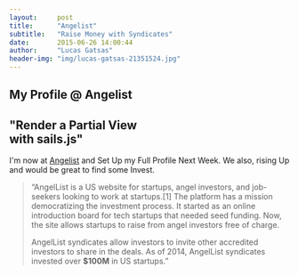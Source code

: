 ```yaml
---
layout:     post
title:      "Angelist"
subtitle:   "Raise Money with Syndicates"
date:       2015-06-26 14:00:44
author:     "Lucas Gatsas"
header-img: "img/lucas-gatsas-21351524.jpg"
---
```

<h2 class="section-heading">My Profile @ Angelist</h2>
<h2 class="section-heading">"Render a Partial View <br> with sails.js"</h2>


I'm now at <a href="https://angel.co/lucas-gatsas" target="_blank">Angelist</a> and Set Up my Full Profile Next Week. We also, rising Up and would be great to find some Invest.




<blockquote>
“AngelList is a US website for startups, angel investors, and job-seekers looking to work at startups.[1] The platform has a mission democratizing the investment process. It started as an online introduction board for tech startups that needed seed funding. Now, the site allows startups to raise from angel investors free of charge.

AngelList syndicates allow investors to invite other accredited investors to share in the deals. 
As of 2014, AngelList syndicates invested over <strong>$100M</strong> in US startups.” 
</blockquote>

